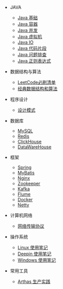 - JAVA

    - [Java 基础](java/basics.md)
    - [Java 容器](java/container.md)
    - [Java 并发](java/concurrent.md)
    - [Java 虚拟机](java/jvm.md)
    - [Java IO](java/io.md)
    - [Java 代码片段](java/codeSnippet.md)
    - [Java 问题排查](java/javaQ.md)
    - [Java 正则表达式](java/regex.md)

- 数据结构与算法

    - [LeetCode必刷清单](algorithm/leetCodeList.md)
    - [经典数据结构和算法](algorithm/classical.md)

- 程序设计

    - [设计模式](programming/designPattern.md)

- 数据库

    - [MySQL](database/mysql.md)
    - [Redis](database/redis.md)
    - [ClickHouse](database/clickhouse.md)
    - [DataWareHouse](database/DataWareHouse.md)

- 框架

    - [Spring](frame/spring.md)
    - [MyBatis](frame/mybatis.md)
    - [Nginx](frame/nginx.md)
    - [Zookeeper](frame/zookeeper.md)
    - [Kafka](frame/kafka.md)
    - [Flume](frame/flume.md)
    - [Docker](frame/docker.md)
    - [Netty](frame/netty.md)

- 计算机网络

    - [网络传输协议](network/protocol.md)

- 操作系统

    - [Linux 使用笔记](os/linux.md)
    - [Deepin 使用笔记](os/deepin.md)
    - [Windows 使用笔记](os/windows.md)

- 常用工具

    - [Arthas 生产实践](tools/arthas.md)